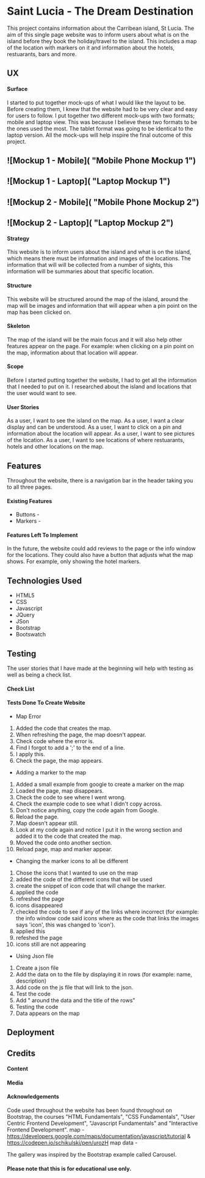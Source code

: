 # Saint Lucia - The Dream Destination

This project contains information about the Carribean island, St Lucia. 
The aim of this single page website was to inform users about what 
is on the island before they book the holiday/travel to the island. This includes
a map of the location with markers on it and information about the hotels, 
restuarants, bars and more.

## UX
#### Surface
I started to put together mock-ups of what I would like the layout to be. Before 
creating them, I knew that the website had to be very clear and easy 
for users to follow. 
I put together two different mock-ups with two formats; mobile and 
laptop view. This was because I believe these two formats to be the ones used 
the most. The tablet format was going to be identical to the laptop version. 
All the mock-ups will help inspire the final outcome of this project. 

![Mockup 1 - Mobile]( "Mobile Phone Mockup 1")
-----
![Mockup 1 - Laptop]( "Laptop Mockup 1")
-----
![Mockup 2 - Mobile]( "Mobile Phone Mockup 2")
-----
![Mockup 2 - Laptop]( "Laptop Mockup 2")
-----
#### Strategy
This website is to inform users about the island and what is on the island, which means
there must be information and images of the locations. The information that will
will be collected from a number of sights, this information will be summaries 
about that specific location. 

#### Structure
This website will be structured around the map of the island, around the map 
will be images and information that will appear when a pin point on the map has 
been clicked on.

#### Skeleton
The map of the island will be the main focus and it will also help other features
appear on the page. For example: when clicking on a pin point on the map, information
about that location will appear.

#### Scope
Before I started putting together the website, I had to get all the information
that I needed to put on it. I researched about the island and locations that 
the user would want to see.

#### User Stories
As a user, I want to see the island on the map.
As a user, I want a clear display and can be understood.
As a user, I want to click on a pin and information about the location will appear.
As a user, I want to see pictures of the location.
As a user, I want to see locations of where restuarants, hotels and other locations on the map.

## Features
Throughout the website, there is a navigation bar in the header taking you to all three pages.
#### Existing Features
* Buttons - 
* Markers - 


#### Features Left To Implement
In the future, the website could add reviews to the page or the info window for the locations. They could also have a button that adjusts what the map shows. For example, only showing the hotel markers. 

## Technologies Used
* HTML5
* CSS
* Javascript
* JQuery
* JSon
* Bootstrap
* Bootswatch

## Testing
The user stories that I have made at the beginning will help with testing as well as being a check list.
#### Check List
#### Tests Done To Create Website
* Map Error
1. Added the code that creates the map.
2. When refreshing the page, the map doesn't appear.
3. Check code where the error is.
4. Find I forgot to add a ';' to the end of a line.
5. I apply this.
6. Check the page, the map appears.
* Adding a marker to the map
1. Added a small example from google to create a marker on the map
2. Loaded the page, map disappears.
3. Check the code to see where I went wrong.
4. Check the example code to see what I didn't copy across.
5. Don't notice anything, copy the code again from Google.
6. Reload the page.
7. Map doesn't appear still.
8. Look at my code again and notice I put it in the wrong section and added it to the code that created the map.
9. Moved the code onto another section.
10. Reload page, map and marker appear.
* Changing the marker icons to all be different
1. Chose the icons that I wanted to use on the map
2. added the code of the different icons that will be used
3. create the snippet of icon code that will change the marker.
4. applied the code
5. refreshed the page
6. icons disappeared
7. checked the code to see if any of the links where incorrect (for example: the info window code said icons where as the code that links the images says 'icon', this was changed to 'icon').
8. applied this
9. refeshed the page
10. icons still are not appearing
* Using Json file
1. Create a json file
2. Add the data on to the file by displaying it in rows (for example: name, description)
3. Add code on the js file that will link to the json.
4. Test the code
5. Add " around the data and the title of the rows"
6. Testing the code
7. Data appears on the map

## Deployment
## Credits
#### Content
#### Media
#### Acknowledgements
Code used throughout the website has been found throughout on Bootstrap, the courses "HTML Fundamentals", "CSS Fundamentals", "User Centric Frontend Development", "Javascript Fundamentals" and "Interactive Frontend Development". 
map - https://developers.google.com/maps/documentation/javascript/tutorial &  https://codepen.io/schikulski/pen/urozH
map data - 

The gallery was inspired by the Bootstrap example called Carousel.

#### Please note that this is for educational use only.